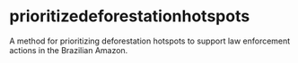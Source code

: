 # prioritizedeforestationhotspots
A method for prioritizing deforestation hotspots to support law enforcement actions in the Brazilian Amazon.

